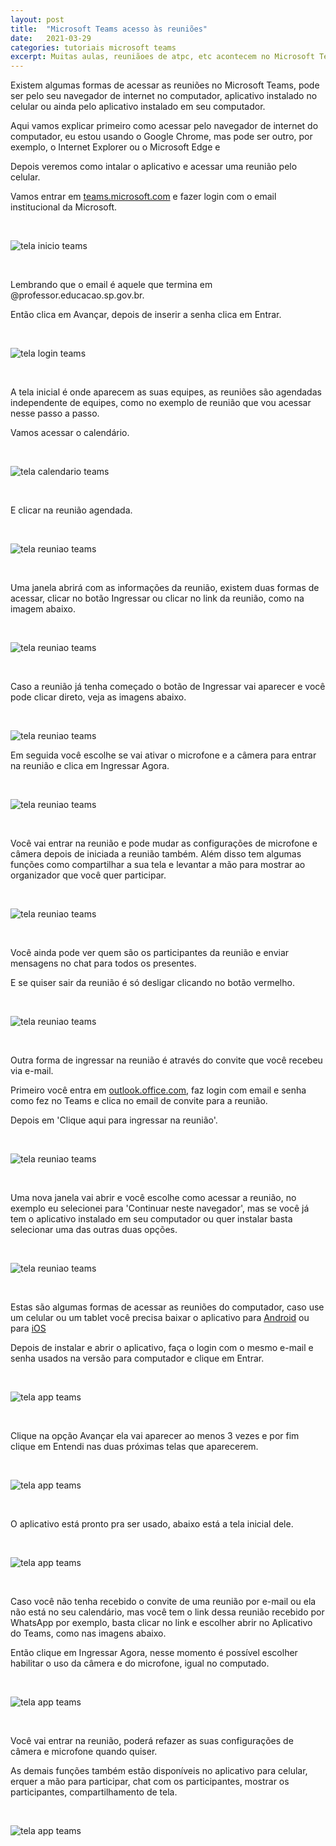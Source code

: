 ```yaml
---
layout: post
title:  "Microsoft Teams acesso às reuniões"
date:   2021-03-29
categories: tutoriais microsoft teams
excerpt: Muitas aulas, reuniãoes de atpc, etc acontecem no Microsoft Teams. Nesse passo a passo vamos mostrar as formas de entrar nas reuninões agendadas pelo Teams sem precisar baixar o aplicativo. 
---
```


Existem algumas formas de acessar as reuniões no Microsoft Teams, pode ser pelo seu navegador de internet no computador, aplicativo instalado no celular ou ainda pelo aplicativo instalado em seu computador.

Aqui vamos explicar primeiro como acessar pelo navegador de internet do computador, eu estou usando o Google Chrome, mas pode ser outro, por exemplo, o Internet Explorer ou o Microsoft Edge e 

Depois veremos como intalar o aplicativo e acessar uma reunião pelo celular.

Vamos entrar em [teams.microsoft.com](https://teams.microsoft.com) e fazer login com o email institucional da Microsoft.

<br>

![tela inicio teams](/assets/2021-03-29-teams-acesso-reuniao/teams-inicio.png)

<br>

Lembrando que o email é aquele que termina em @professor.educacao.sp.gov.br.

Então clica em Avançar, depois de inserir a senha clica em Entrar.

<br>

![tela login teams](/assets/2021-03-29-teams-acesso-reuniao/teams-login.png)

<br>

A tela inicial é onde aparecem as suas equipes, as reuniões são agendadas independente de equipes, como no exemplo de reunião que vou acessar nesse passo a passo.

Vamos acessar o calendário.

<br>

![tela calendario teams](/assets/2021-03-29-teams-acesso-reuniao/teams-calendario.png)

<br>

E clicar na reunião agendada. 

<br>

![tela reuniao teams](/assets/2021-03-29-teams-acesso-reuniao/teams-reuniao-agendada.png)

<br>

Uma janela abrirá com as informações da reunião, existem duas formas de acessar, clicar no botão Ingressar ou clicar no link da reunião, como na imagem abaixo.

<br>

![tela reuniao teams](/assets/2021-03-29-teams-acesso-reuniao/teams-ingressar-reuniao.png)

<br>

Caso a reunião já tenha começado o botão de Ingressar vai aparecer e você pode clicar direto, veja as imagens abaixo.

<br>

![tela reuniao teams](/assets/2021-03-29-teams-acesso-reuniao/reuniao-iniciada-ingressar2.png)


Em seguida você escolhe se vai ativar o microfone e a câmera para entrar na reunião e clica em Ingressar Agora.

<br>

![tela reuniao teams](/assets/2021-03-29-teams-acesso-reuniao/teams-ativar-mic-cam.png)

<br>

Você vai entrar na reunião e pode mudar as configurações de microfone e câmera depois de iniciada a reunião também. Além disso tem algumas funções como compartilhar a sua tela e levantar a mão para mostrar ao organizador que você quer participar.

<br>

![tela reuniao teams](/assets/2021-03-29-teams-acesso-reuniao/teams-botoes.png)

<br>

Você ainda pode ver quem são os participantes da reunião e enviar mensagens no chat para todos os presentes.

E se quiser sair da reunião é só desligar clicando no botão vermelho.

<br>

![tela reuniao teams](/assets/2021-03-29-teams-acesso-reuniao/teams-botoes2.png)

<br>

Outra forma de ingressar na reunião é através do convite que você recebeu via e-mail.

Primeiro você entra em [outlook.office.com](https://outlook.office.com), faz login com email e senha como fez no Teams e clica no email de convite para a reunião.

Depois em 'Clique aqui para ingressar na reunião'.

<br>

![tela reuniao teams](/assets/2021-03-29-teams-acesso-reuniao/teams-reuniao-outlook.png)

<br>

Uma nova janela vai abrir e você escolhe como acessar a reunião, no exemplo eu selecionei para 'Continuar neste navegador', mas se você já tem o aplicativo instalado em seu computador ou quer instalar basta selecionar uma das outras duas opções.

<br>

![tela reuniao teams](/assets/2021-03-29-teams-acesso-reuniao/teams-outlook-ingressar.png)

<br>

Estas são algumas formas de acessar as reuniões do computador, caso use um celular ou um tablet você precisa baixar o aplicativo para [Android](https://play.google.com/store/apps/details?id=com.microsoft.teams&hl=pt_BR&gl=US) ou para [iOS](https://apps.apple.com/br/app/microsoft-teams/id1113153706)

Depois de instalar e abrir o aplicativo, faça o login com o mesmo e-mail e senha usados na versão para computador e clique em Entrar.

<br>

![tela app teams](/assets/2021-03-29-teams-acesso-reuniao/teams-app-instalar-login.png)

<br>

Clique na opção Avançar ela vai aparecer ao menos 3 vezes e por fim clique em Entendi nas duas próximas telas que aparecerem.

<br>

![tela app teams](/assets/2021-03-29-teams-acesso-reuniao/teams-app-avancar-inicio.png)

<br>

O aplicativo está pronto pra ser usado, abaixo está a tela inicial dele.

<br>

![tela app teams](/assets/2021-03-29-teams-acesso-reuniao/teams-app-inicio.png)

<br>

Caso você não tenha recebido o convite de uma reunião por e-mail ou ela não está no seu calendário, mas você tem o link dessa reunião recebido por WhatsApp por exemplo, basta clicar no link e escolher abrir no Aplicativo do Teams, como nas imagens abaixo.

Então clique em Ingressar Agora, nesse momento é possível escolher habilitar o uso da câmera e do microfone, igual no computado.

<br>

![tela app teams](/assets/2021-03-29-teams-acesso-reuniao/teams-link-ingressar.png)

<br>

Você vai entrar na reunião, poderá refazer as suas configurações de câmera e microfone quando quiser.

As demais funções também estão disponíveis no aplicativo para celular, erquer a mão para participar, chat com os participantes, mostrar os participantes, compartilhamento de tela.

<br>

![tela app teams](/assets/2021-03-29-teams-acesso-reuniao/teams-app-reuniao.png)